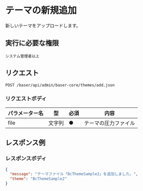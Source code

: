# テーマの新規追加

新しいテーマをアップロードします。

## 実行に必要な権限

```
システム管理者以上
```

## リクエスト
```
POST /baser/api/admin/baser-core/themes/add.json
```

### リクエストボディ

| パラメーター名 | 型     | 必須  | 内容         |
|---------|-------|-----|------------|
| file　   | 文字列	 | ●   | テーマの圧力ファイル |

## レスポンス例

### レスポンスボディ

```json
{
  "message": "テーマファイル「BcThemeSample2」を追加しました。",
  "theme": "BcThemeSample2"
}

```
